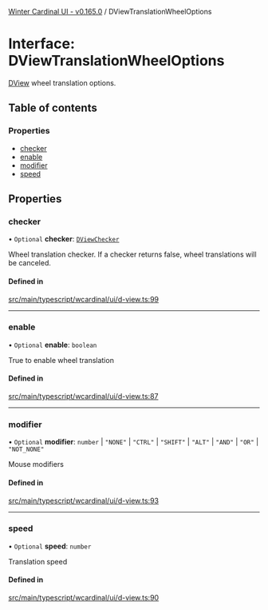 [Winter Cardinal UI - v0.165.0](../index.md) / DViewTranslationWheelOptions

# Interface: DViewTranslationWheelOptions

[DView](DView.md) wheel translation options.

## Table of contents

### Properties

- [checker](DViewTranslationWheelOptions.md#checker)
- [enable](DViewTranslationWheelOptions.md#enable)
- [modifier](DViewTranslationWheelOptions.md#modifier)
- [speed](DViewTranslationWheelOptions.md#speed)

## Properties

### checker

• `Optional` **checker**: [`DViewChecker`](../index.md#dviewchecker)

Wheel translation checker.
If a checker returns false, wheel translations will be canceled.

#### Defined in

[src/main/typescript/wcardinal/ui/d-view.ts:99](https://github.com/winter-cardinal/winter-cardinal-ui/blob/v0.165.0/src/main/typescript/wcardinal/ui/d-view.ts#L99)

___

### enable

• `Optional` **enable**: `boolean`

True to enable wheel translation

#### Defined in

[src/main/typescript/wcardinal/ui/d-view.ts:87](https://github.com/winter-cardinal/winter-cardinal-ui/blob/v0.165.0/src/main/typescript/wcardinal/ui/d-view.ts#L87)

___

### modifier

• `Optional` **modifier**: `number` \| ``"NONE"`` \| ``"CTRL"`` \| ``"SHIFT"`` \| ``"ALT"`` \| ``"AND"`` \| ``"OR"`` \| ``"NOT_NONE"``

Mouse modifiers

#### Defined in

[src/main/typescript/wcardinal/ui/d-view.ts:93](https://github.com/winter-cardinal/winter-cardinal-ui/blob/v0.165.0/src/main/typescript/wcardinal/ui/d-view.ts#L93)

___

### speed

• `Optional` **speed**: `number`

Translation speed

#### Defined in

[src/main/typescript/wcardinal/ui/d-view.ts:90](https://github.com/winter-cardinal/winter-cardinal-ui/blob/v0.165.0/src/main/typescript/wcardinal/ui/d-view.ts#L90)
